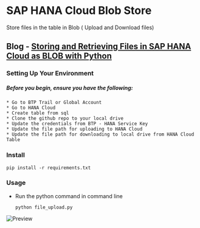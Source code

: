 # SAP HANA Cloud Blob Store
Store files in the table in Blob ( Upload and Download files)

## Blog - [Storing and Retrieving Files in SAP HANA Cloud as BLOB with Python](https://community.sap.com/t5/technology-blogs-by-sap/storing-and-retrieving-files-in-sap-hana-cloud-as-blob-with-python/ba-p/13989676)


### Setting Up Your Environment

##### Before you begin, ensure you have the following:

    * Go to BTP Trail or Global Account
    * Go to HANA Cloud
    * Create table from sql
    * Clone the github repo to your local drive
    * Update the credentials from BTP - HANA Service Key
    * Update the file path for uploading to HANA Cloud
    * Update the file path for downloading to local drive from HANA Cloud Table

### Install
```
pip install -r requirements.txt
```

### Usage
* Run the python command in command line
    ```
    python file_upload.py
    ```

![Preview](https://github.com/yogananda-muthaiah/HANA-Cloud-Blob-Store/blob/main/2025-01-18_10-31-54.gif)
